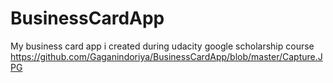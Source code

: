 # BusinessCardApp
My business card app i created during udacity google scholarship course
https://github.com/Gaganindoriya/BusinessCardApp/blob/master/Capture.JPG
